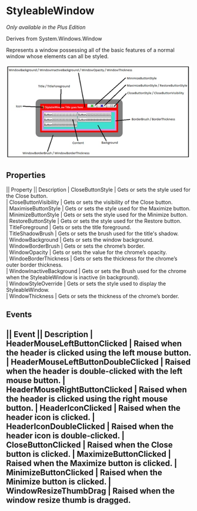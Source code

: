 # StyleableWindow
_Only available in the Plus Edition_

Derives from System.Windows.Window

Represents a window possessing all of the basic features of a normal window whose elements can all be styled.

![](StylableWindow_stylablewindow.jpg)

## Properties
|| Property || Description
| CloseButtonStyle | Gets or sets the style used for the Close button.  
| CloseButtonVisibility | Gets or sets the visibility of the Close button.  
| MaximiseButtonStyle | Gets or sets the style used for the Maximize button.  
| MinimizeButtonStyle | Gets or sets the style used for the Minimize button.  
| RestoreButtonStyle | Gets or sets the style used for the Restore button.  
| TitleForeground | Gets or sets the title foreground.  
| TitleShadowBrush | Gets or sets the brush used for the title's shadow.  
| WindowBackground | Gets or sets the window background.  
| WindowBorderBrush | Gets or sets the chrome’s border.  
| WindowOpacity | Gets or sets the value for the chrome’s opacity.  
| WindoeBorderThickness | Gets or sets the thickness for the chrome’s outer border thickness.  
| WindowInactiveBackground | Gets or sets the Brush used for the chrome when the StyleableWindow is inactive (in background).  
| WindowStyleOverride | Gets or sets the style used to display the StyleableWindow.  
| WindowThickness | Gets or sets the thickness of the chrome’s border.  

## Events
|| Event || Description
| HeaderMouseLeftButtonClicked | Raised when the header is clicked using the left mouse button.
| HeaderMouseLeftButtonDoubleClicked | Raised when the header is double-clicked with the left mouse button.
| HeaderMouseRightButtonClicked | Raised when the header is clicked using the right mouse button.
| HeaderIconClicked | Raised when the header icon is clicked.
| HeaderIconDoubleClicked | Raised when the header icon is double-clicked.
| CloseButtonClicked | Raised when the Close button is clicked.
| MaximizeButtonClicked | Raised when the Maximize button is clicked.
| MinimizeButtonClicked | Raised when the Minimize button is clicked.
| WindowResizeThumbDrag | Raised when the window resize thumb is dragged.
---